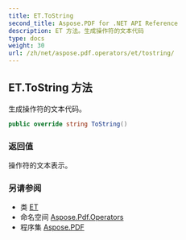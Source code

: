```yaml
---
title: ET.ToString
second_title: Aspose.PDF for .NET API Reference
description: ET 方法。生成操作符的文本代码
type: docs
weight: 30
url: /zh/net/aspose.pdf.operators/et/tostring/
---
```

## ET.ToString 方法

生成操作符的文本代码。

```csharp
public override string ToString()
```

### 返回值

操作符的文本表示。

### 另请参阅

* 类 [ET](../)
* 命名空间 [Aspose.Pdf.Operators](../../../aspose.pdf.operators/)
* 程序集 [Aspose.PDF](../../../)